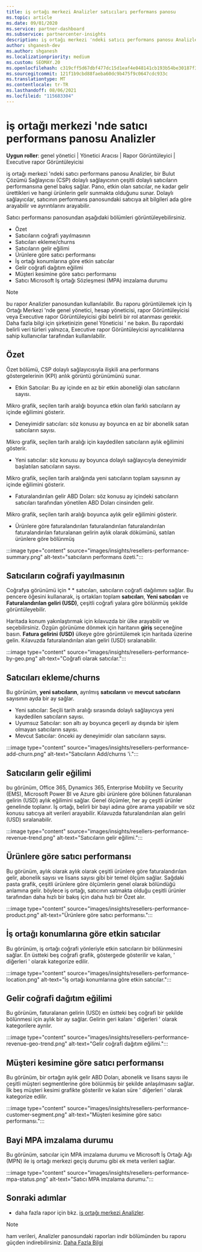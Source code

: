 ```yaml
---
title: iş ortağı merkezi Analizler satıcıları performans panosu
ms.topic: article
ms.date: 09/01/2020
ms.service: partner-dashboard
ms.subservice: partnercenter-insights
description: iş ortağı merkezi 'ndeki satıcı performans panosu Analizler, bir Bulut Çözümü Sağlayıcısı (CSP) dolaylı sağlayıcının çeşitli dolaylı satıcıların performansına genel bakış sağlar.
author: shganesh-dev
ms.author: shganesh
ms.localizationpriority: medium
ms.custom: SEOMAY.20
ms.openlocfilehash: c319cff5d67dbf477dc15d1eaf4e048141cb193b54be30187f385bee1532200f
ms.sourcegitcommit: 121f1b9cbd88faeba60dc9b475f9c0647cdc933c
ms.translationtype: MT
ms.contentlocale: tr-TR
ms.lasthandoff: 08/06/2021
ms.locfileid: "115683304"
---
```

# <a name="reseller-performance-dashboard-in-partner-center-insights"></a>iş ortağı merkezi 'nde satıcı performans panosu Analizler

**Uygun roller**: genel yönetici | Yönetici Aracısı | Rapor Görüntüleyici | Executive rapor Görüntüleyicisi

iş ortağı merkezi 'ndeki satıcı performans panosu Analizler, bir Bulut Çözümü Sağlayıcısı (CSP) dolaylı sağlayıcının çeşitli dolaylı satıcıların performansına genel bakış sağlar. Pano, etkin olan satıcılar, ne kadar gelir ürettikleri ve hangi ürünlerin gelir sunmakta olduğunu sunar. Dolaylı sağlayıcılar, satıcının performans panosundaki satıcıya ait bilgileri ada göre arayabilir ve ayrıntılarını arayabilir.

Satıcı performansı panosundan aşağıdaki bölümleri görüntüleyebilirsiniz.

- Özet
- Satıcıların coğrafi yayılmasının
- Satıcıları ekleme/churns 
- Satıcıların gelir eğilimi 
- Ürünlere göre satıcı performansı
- İş ortağı konumlarına göre etkin satıcılar
- Gelir coğrafi dağıtım eğilimi
- Müşteri kesimine göre satıcı performansı
- Satıcı Microsoft Iş ortağı Sözleşmesi (MPA) imzalama durumu

 > [!NOTE]
 > bu rapor Analizler panosundan kullanılabilir. Bu raporu görüntülemek için Iş Ortağı Merkezi 'nde genel yönetici, hesap yöneticisi, rapor Görüntüleyicisi veya Executive rapor Görüntüleyicisi gibi belirli bir rol atanması gerekir. Daha fazla bilgi için şirketinizin genel Yöneticisi ' ne bakın. Bu rapordaki belirli veri türleri yalnızca, Executive rapor Görüntüleyicisi ayrıcalıklarına sahip kullanıcılar tarafından kullanılabilir.

## <a name="summary"></a>Özet

Özet bölümü, CSP dolaylı sağlayıcısıyla ilişkili ana performans göstergelerinin (KPI) anlık görüntü görünümünü sunar.

- Etkin Satıcılar: Bu ay içinde en az bir etkin aboneliği olan satıcıların sayısı.

Mikro grafik, seçilen tarih aralığı boyunca etkin olan farklı satıcıların ay içinde eğilimini gösterir.

- Deneyimidir satıcıları: söz konusu ay boyunca en az bir abonelik satan satıcıların sayısı. 

Mikro grafik, seçilen tarih aralığı için kaydedilen satıcıların aylık eğilimini gösterir.

- Yeni satıcılar: söz konusu ay boyunca dolaylı sağlayıcıyla deneyimidir başlatılan satıcıların sayısı. 

Mikro grafik, seçilen tarih aralığında yeni satıcıların toplam sayısının ay içinde eğilimini gösterir.

- Faturalandırılan gelir ABD Doları: söz konusu ay içindeki satıcıların satıcıları tarafından yönetilen ABD Doları cinsinden gelir. 

Mikro grafik, seçilen tarih aralığı boyunca aylık gelir eğilimini gösterir.

- Ürünlere göre faturalandırılan faturalandırılan faturalandırılan faturalandırılan faturalanan gelirin aylık olarak dökümünü, satılan ürünlere göre bölünmüş 

:::image type="content" source="images/insights/resellers-performance-summary.png" alt-text="satıcıların performans özeti.":::

## <a name="geographical-spread-of-resellers"></a>Satıcıların coğrafi yayılmasının

Coğrafya görünümü için * * satıcıları, satıcıların coğrafi dağılımını sağlar. Bu pencere öğesini kullanarak, iş ortakları toplam **satıcıları**, **Yeni satıcıları** ve **Faturalandırılan geliri (USD)**, çeşitli coğrafi yalara göre bölünmüş şekilde görüntüleyebilir.

Haritada konum yakınlaştırmak için kılavuzda bir ülke arayabilir ve seçebilirsiniz. Özgün görünüme dönmek için haritanın **giriş** seçeneğine basın. **Fatura gelirini (USD)** ülkeye göre görüntülemek için haritada üzerine gelin. Kılavuzda faturalandırılan alan geliri (USD) sıralanabilir.

:::image type="content" source="images/insights/resellers-performance-by-geo.png" alt-text="Coğrafi olarak satıcılar.":::

## <a name="resellers-addchurns"></a>Satıcıları ekleme/churns

Bu görünüm, **yeni satıcıların**, ayrılmış **satıcıların** ve **mevcut satıcıların** sayısının ayda bir ay sağlar. 

- Yeni satıcılar: Seçili tarih aralığı sırasında dolaylı sağlayıcıya yeni kaydedilen satıcıların sayısı.
- Uyumsuz Satıcılar: son altı ay boyunca geçerli ay dışında bir işlem olmayan satıcıların sayısı.
- Mevcut Satıcılar: önceki ay deneyimidir olan satıcıların sayısı.

:::image type="content" source="images/insights/resellers-performance-add-churn.png" alt-text="Satıcıların Add/churns 'i.":::

## <a name="resellers-revenue-trend"></a>Satıcıların gelir eğilimi 

bu görünüm, Office 365, Dynamics 365, Enterprise Mobility ve Security (EMS), Microsoft Power BI ve Azure gibi ürünlere göre bölünen faturalanan gelirin (USD) aylık eğilimini sağlar. Genel ölçümler, her ay çeşitli ürünler genelinde toplanır. İş ortağı, belirli bir bayi adına göre arama yapabilir ve söz konusu satıcıya ait verileri arayabilir. Kılavuzda faturalandırılan alan geliri (USD) sıralanabilir.

:::image type="content" source="images/insights/resellers-performance-revenue-trend.png" alt-text="Satıcıların gelir eğilimi.":::

## <a name="reseller-performance-by-products"></a>Ürünlere göre satıcı performansı

Bu görünüm, aylık olarak aylık olarak çeşitli ürünlere göre faturalandırılan gelir, abonelik sayısı ve lisans sayısı gibi bir temel ölçüm sağlar. Sağdaki pasta grafik, çeşitli ürünlere göre ölçümlerin genel olarak bölündüğü anlamına gelir. böylece iş ortağı, satıcının satmakta olduğu çeşitli ürünler tarafından daha hızlı bir bakış için daha hızlı bir Özet alır.

:::image type="content" source="images/insights/resellers-performance-product.png" alt-text="Ürünlere göre satıcı performansı.":::

## <a name="active-resellers-by-partner-locations"></a>İş ortağı konumlarına göre etkin satıcılar

Bu görünüm, iş ortağı coğrafi yönleriyle etkin satıcıların bir bölünmesini sağlar. En üstteki beş coğrafi grafik, göstergede gösterilir ve kalan, ' diğerleri ' olarak kategorize edilir.

:::image type="content" source="images/insights/resellers-performance-location.png" alt-text="İş ortağı konumlarına göre etkin satıcılar.":::

## <a name="revenue-geo-distribution-trend"></a>Gelir coğrafi dağıtım eğilimi

Bu görünüm, faturalanan gelirin (USD) en üstteki beş coğrafi bir şekilde bölünmesi için aylık bir ay sağlar.  Gelirin geri kalanı ' diğerleri ' olarak kategorilere ayrılır.

:::image type="content" source="images/insights/resellers-performance-revenue-geo-trend.png" alt-text="Gelir coğrafi dağıtım eğilimi.":::

## <a name="reseller-performance-by-customer-segment"></a>Müşteri kesimine göre satıcı performansı

Bu görünüm, bir ortağın aylık gelir ABD Doları, abonelik ve lisans sayısı ile çeşitli müşteri segmentlerine göre bölünmüş bir şekilde anlaşılmasını sağlar. İlk beş müşteri kesimi grafikte gösterilir ve kalan süre ' diğerleri ' olarak kategorize edilir.

:::image type="content" source="images/insights/resellers-performance-customer-segment.png" alt-text="Müşteri kesimine göre satıcı performansı.":::

## <a name="reseller-mpa-signing-status"></a>Bayi MPA imzalama durumu

Bu görünüm, satıcılar için MPA imzalama durumu ve Microsoft İş Ortağı Ağı (MPN) ile iş ortağı merkezi geçiş durumu gibi ek meta verileri sağlar.

:::image type="content" source="images/insights/resellers-performance-mpa-status.png" alt-text="Satıcı MPA imzalama durumu.":::

## <a name="next-steps"></a>Sonraki adımlar

- daha fazla rapor için bkz. [iş ortağı merkezi Analizler](partner-center-insights.md).

>[!NOTE] 
> ham verileri, Analizler panosundaki raporları indir bölümünden bu raporu güçden indirebilirsiniz. [Daha Fazla Bilgi](insights-download-reports.md) 
